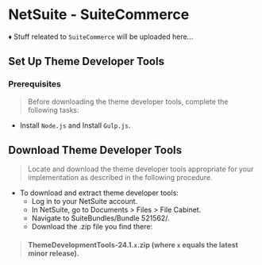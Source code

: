 # NetSuite - SuiteCommerce
♦ Stuff releated to `SuiteCommerce` will be uploaded here...

## Set Up Theme Developer Tools
### Prerequisites
> Before downloading the theme developer tools, complete the following tasks:
* Install `Node.js` and Install `Gulp.js`.
## Download Theme Developer Tools
> Locate and download the theme developer tools appropriate for your implementation as described in the following procedure.

* To download and extract theme developer tools:
   * Log in to your NetSuite account.
   * In NetSuite, go to Documents > Files > File Cabinet.
   * Navigate to SuiteBundles/Bundle 521562/.
   * Download the .zip file you find there:
>#### ThemeDevelopmentTools-24.1.`x`.zip (where `x` equals the latest minor release).

